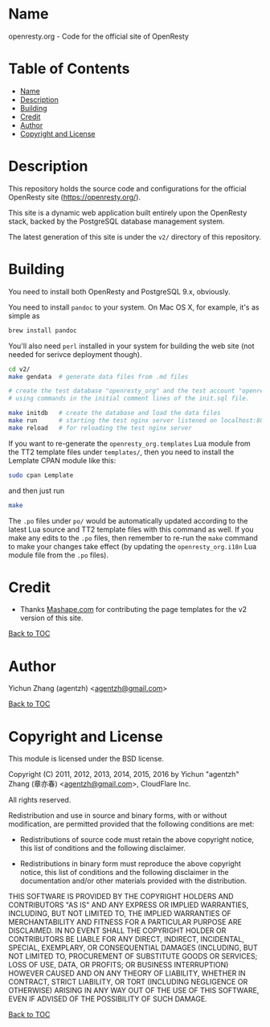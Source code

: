 Name
====

openresty.org - Code for the official site of OpenResty

Table of Contents
=================

* [Name](#name)
* [Description](#description)
* [Building](#building)
* [Credit](#credit)
* [Author](#author)
* [Copyright and License](#copyright-and-license)

Description
===========

This repository holds the source code and configurations for the official OpenResty site (https://openresty.org/).

This site is a dynamic web application built entirely upon the OpenResty stack, backed by the PostgreSQL database management system.

The latest generation of this site is under the `v2/` directory of this repository.

Building
========

You need to install both OpenResty and PostgreSQL 9.x, obviously.

You need to install `pandoc` to your system. On Mac OS X, for example, it's as simple as

```bash
brew install pandoc
```

You'll also need `perl` installed in your system for building the web site (not needed for serivce deployment though).

```bash
cd v2/
make gendata  # generate data files from .md files

# create the test database "openresty_org" and the test account "openresty" in your local PostgreSQL server.
# using commands in the initial comment lines of the init.sql file.

make initdb   # create the database and load the data files
make run      # starting the test nginx server listened on localhost:8080
make reload   # for reloading the test nginx server
```

If you want to re-generate the `openresty_org.templates` Lua module from the TT2 template files under `templates/`, then
you need to install the Lemplate CPAN module like this:

```bash
sudo cpan Lemplate
```

and then just run

```bash
make
```

The `.po` files under `po/` would be automatically updated according to the latest Lua source and TT2 template files
with this command as well. If you make any edits to the `.po` files, then remember to re-run the `make` command to
make your changes take effect (by updating the `openresty_org.i18n` Lua module file from the `.po` files).

Credit
======

* Thanks [Mashape.com](https://www.mashape.com) for contributing the page templates for the v2 version of this site.

[Back to TOC](#table-of-contents)

Author
======

Yichun Zhang (agentzh) &lt;agentzh@gmail.com&gt;

[Back to TOC](#table-of-contents)

Copyright and License
=====================

This module is licensed under the BSD license.

Copyright (C) 2011, 2012, 2013, 2014, 2015, 2016 by Yichun "agentzh" Zhang (章亦春) &lt;agentzh@gmail.com&gt;, CloudFlare Inc.

All rights reserved.

Redistribution and use in source and binary forms, with or without modification, are permitted provided that the following conditions are met:

* Redistributions of source code must retain the above copyright notice, this list of conditions and the following disclaimer.

* Redistributions in binary form must reproduce the above copyright notice, this list of conditions and the following disclaimer in the documentation and/or other materials provided with the distribution.

THIS SOFTWARE IS PROVIDED BY THE COPYRIGHT HOLDERS AND CONTRIBUTORS "AS IS" AND ANY EXPRESS OR IMPLIED WARRANTIES, INCLUDING, BUT NOT LIMITED TO, THE IMPLIED WARRANTIES OF MERCHANTABILITY AND FITNESS FOR A PARTICULAR PURPOSE ARE DISCLAIMED. IN NO EVENT SHALL THE COPYRIGHT HOLDER OR CONTRIBUTORS BE LIABLE FOR ANY DIRECT, INDIRECT, INCIDENTAL, SPECIAL, EXEMPLARY, OR CONSEQUENTIAL DAMAGES (INCLUDING, BUT NOT LIMITED TO, PROCUREMENT OF SUBSTITUTE GOODS OR SERVICES; LOSS OF USE, DATA, OR PROFITS; OR BUSINESS INTERRUPTION) HOWEVER CAUSED AND ON ANY THEORY OF LIABILITY, WHETHER IN CONTRACT, STRICT LIABILITY, OR TORT (INCLUDING NEGLIGENCE OR OTHERWISE) ARISING IN ANY WAY OUT OF THE USE OF THIS SOFTWARE, EVEN IF ADVISED OF THE POSSIBILITY OF SUCH DAMAGE.

[Back to TOC](#table-of-contents)

